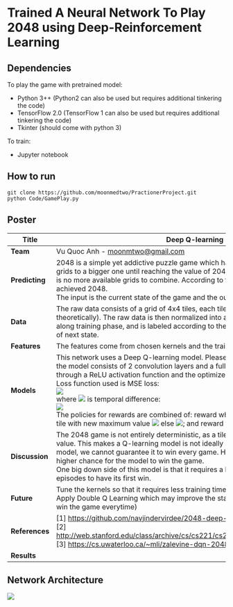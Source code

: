 # Trained A Neural Network To Play 2048 using Deep-Reinforcement Learning
## Dependencies
To play the game with pretrained model:
* Python 3++ (Python2 can also be used but requires additional tinkering the code)
* TensorFlow 2.0 (TensorFlow 1 can also be used but requires additional tinkering the code)   
* Tkinter (should come with python 3)

To train:
* Jupyter notebook

## How to run
```
git clone https://github.com/moonmedtwo/PractionerProject.git
python Code/GamePlay.py
```

## Poster
| **Title**      |Deep Q-learning net plays 2048 game|
| ---------- |-------------------|
| **Team**       |Vu Quoc Anh - moonmtwo@gmail.com|
| **Predicting** | 2048 is a simple yet addictive puzzle game which has an objective is to combine equal-value and adjacent grids to a bigger one until reaching the value of 2048 to win, else the game is considered over when there is no more available grids to combine. According to the game creator, only 5% of total games played achieved 2048.<br/> The input is the current state of the game and the output are 4 possible moves: go up-down-right-left|
| **Data**       | The raw data consists of a grid of 4x4 tiles, each tile carries a value of 2 power N (N ranges from 0 to 15 theoretically). The raw data is then normalized into a cube of 4x4x16. Data is acquired simutaneously along training phase, and is labeled according to the gained reward of current action and maximum Q point of next state.|
| **Features**   | The features come from chosen kernels and the training of the network. |
| **Models**     | This network uses a Deep Q-learning model. Please find below the model architecture's image. In short, the model consists of 2 convolution layers and a fully connected layer at the end. All layers' outputs go through a ReLU activation function and the optimizers used is RMSProp. <br/> Loss function used is MSE loss: <br/><img src="https://render.githubusercontent.com/render/math?math=\zeta(\delta) = \frac{1}{2} \times {\delta}^2"/> <br/> where <img src="https://render.githubusercontent.com/render/math?math=\delta"> is temporal difference:<br/> <img src="https://render.githubusercontent.com/render/math?math=\delta=Q(s,a)-(\gamma\times\max_{a}(Q(s',a)) %2B r)"> <br/> The policies for rewards are combined of: reward when generating higher value tile, if a move generated a tile with new maximum value <img src="https://render.githubusercontent.com/render/math?math=r%2b=0.1\times\log_2(newMax)"> else <img src="https://render.githubusercontent.com/render/math?math=r%2b=0">; and reward when maximizing number of empty cells/tiles<img src="https://render.githubusercontent.com/render/math?math=r%2B=NnextEmptyCells - NcurEmptyCells">|
| **Discussion** |The 2048 game is not entirely deterministic, as a tile is randomly spawn after each move with random value. This makes a Q-learning model is not ideally suitable to play the game, thus even for a long-trained model, we cannot guarantee it to win every game. However, the more trainings we do, we can assure the higher chance for the model to win the game. <br/> One big down side of this model is that it requires a lot of trainings, around 5 hours to reach 20000 episodes to have its first win.|
| **Future**     |Tune the kernels so that it requires less training time but still preserves the performance. <br/> Apply Double Q Learning which may improve the stability of the model (A trained model should be able to win the game everytime)|
|**References**  |[1] https://github.com/navjindervirdee/2048-deep-reinforcement-learning <br/> [2] http://web.stanford.edu/class/archive/cs/cs221/cs221.1192/2018/restricted/posters/cwang17/poster.pdf  <br/> [3] https://cs.uwaterloo.ca/~mli/zalevine-dqn-2048.pdf |
| **Results**    ||

## Network Architecture
![](https://github.com/navjindervirdee/2048-deep-reinforcement-learning/blob/master/Architecture/Architecture.JPG?raw=true)
